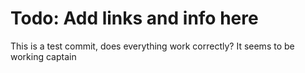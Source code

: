 # Todo: Add links and info here

This is a test commit, does everything work correctly?
It seems to be working captain 
